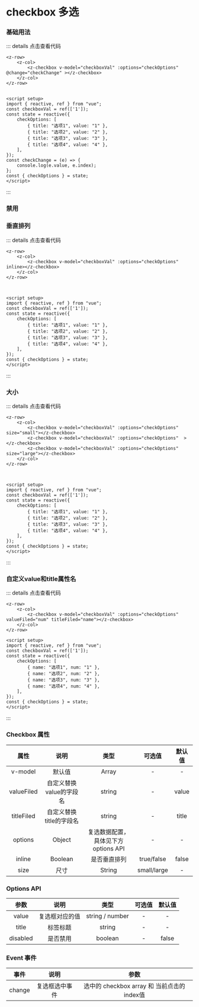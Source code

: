 # checkbox 多选

### 基础用法

<z-row>
    <z-col>
        <z-checkbox v-model="checkboxVal" :options="checkOptions" @change="checkChange"></z-checkbox>
    </z-col>
</z-row>


<script setup>
import { reactive, ref } from "vue";
const checkboxVal = ref(['1']);
const state = reactive({
    checkOptions: [
        { title: "选项1", value: "1" },
        { title: "选项2", value: "2" },
        { title: "选项3", value: "3" },
        { title: "选项4", value: "4" },
    ],
});
const { checkOptions } = state;
const checkChange = (e) => {
    console.log(e.value, e.index);
};


// 自定义value和title属性名
const checkboxVal1 = ref(['1']);
const state1 = reactive({
    checkOptions: [
        { name: "选项1", num: "1" },
        { name: "选项2", num: "2" },
        { name: "选项3", num: "3" },
        { name: "选项4", num: "4" },
    ],
});
const { checkOptions: checkOptions1 } = state1;


// 垂直排列

const checkboxVal2 = ref(['1']);
const state2 = reactive({
    checkOptions: [
        { title: "选项1", value: "1" },
        { title: "选项2", value: "2" },
        { title: "选项3", value: "3" },
        { title: "选项4", value: "4" },
    ],
});
const { checkOptions: checkOptions2 } = state2;


// 大小
const checkboxVal3 = ref(['1']);
const state3 = reactive({
    checkOptions: [
        { title: "选项1", value: "1" },
        { title: "选项2", value: "2" },
        { title: "选项3", value: "3" },
        { title: "选项4", value: "4" },
    ],
});
const { checkOptions: checkOptions3 } = state3;

const checkboxVal4 = ref(['1']);
const state4 = reactive({
    checkOptions: [
        { title: "选项1", value: "1" },
        { title: "选项2", value: "2" },
        { title: "选项3", value: "3" },
        { title: "选项4", value: "4" },
    ],
});
const { checkOptions: checkOptions4 } = state4;

const checkboxVal5 = ref(['1']);
const state5 = reactive({
    checkOptions: [
        { title: "选项1", value: "1" },
        { title: "选项2", value: "2" },
        { title: "选项3", value: "3" },
        { title: "选项4", value: "4" },
    ],
});
const { checkOptions: checkOptions5 } = state5;


// 禁用
const checkboxVal6 = ref(['1']);
const state6 = reactive({
    checkOptions: [
        { title: "选项1", value: "1", disabled: true },
        { title: "选项2", value: "2", disabled: true },
        { title: "选项3", value: "3",disabled: true },
        { title: "选项4", value: "4" ,disabled: true},
    ],
});
const { checkOptions: checkOptions6 } = state6;

</script>

::: details 点击查看代码
```vue
<z-row>
    <z-col>
        <z-checkbox v-model="checkboxVal" :options="checkOptions" @change="checkChange" ></z-checkbox>
    </z-col>
</z-row>


<script setup>
import { reactive, ref } from "vue";
const checkboxVal = ref(['1']);
const state = reactive({
    checkOptions: [
        { title: "选项1", value: "1" },
        { title: "选项2", value: "2" },
        { title: "选项3", value: "3" },
        { title: "选项4", value: "4" },
    ],
});
const checkChange = (e) => {
    console.log(e.value, e.index);
};
const { checkOptions } = state;
</script>
```
:::

### 禁用

<z-row>
    <z-col>
        <z-checkbox v-model="checkboxVal6" :options="checkOptions6" @change="checkChange" ></z-checkbox>
    </z-col>
</z-row>


### 垂直排列

<z-row>
    <z-col>
        <z-checkbox v-model="checkboxVal2" :options="checkOptions2" @change="checkChange" inline></z-checkbox>
    </z-col>
</z-row>

::: details 点击查看代码
```vue
<z-row>
    <z-col>
        <z-checkbox v-model="checkboxVal" :options="checkOptions" inline></z-checkbox>
    </z-col>
</z-row>



<script setup>
import { reactive, ref } from "vue";
const checkboxVal = ref(['1']);
const state = reactive({
    checkOptions: [
        { title: "选项1", value: "1" },
        { title: "选项2", value: "2" },
        { title: "选项3", value: "3" },
        { title: "选项4", value: "4" },
    ],
});
const { checkOptions } = state;
</script>
```
:::

### 大小
<z-row>
    <z-col>
        <z-checkbox v-model="checkboxVal3" :options="checkOptions3" @change="checkChange" size="small"></z-checkbox>
        <z-checkbox v-model="checkboxVal4" :options="checkOptions4" @change="checkChange" ></z-checkbox>
        <z-checkbox v-model="checkboxVal5" :options="checkOptions5" @change="checkChange" size="large"></z-checkbox>
    </z-col>
</z-row>

::: details 点击查看代码
```vue
<z-row>
    <z-col>
        <z-checkbox v-model="checkboxVal" :options="checkOptions" size="small"></z-checkbox>
        <z-checkbox v-model="checkboxVal" :options="checkOptions"  ></z-checkbox>
        <z-checkbox v-model="checkboxVal" :options="checkOptions" size="large"></z-checkbox>
    </z-col>
</z-row>



<script setup>
import { reactive, ref } from "vue";
const checkboxVal = ref(['1']);
const state = reactive({
    checkOptions: [
        { title: "选项1", value: "1" },
        { title: "选项2", value: "2" },
        { title: "选项3", value: "3" },
        { title: "选项4", value: "4" },
    ],
});
const { checkOptions } = state;
</script>
```
:::



### 自定义value和title属性名
<z-row>
    <z-col>
        <z-checkbox v-model="checkboxVal1" :options="checkOptions1" @change="checkChange"  valueFiled="num" titleFiled="name"></z-checkbox>
    </z-col>
</z-row>

::: details 点击查看代码
```vue
<z-row>
    <z-col>
        <z-checkbox v-model="checkboxVal" :options="checkOptions"  valueFiled="num" titleFiled="name"></z-checkbox>
    </z-col>
</z-row>

<script setup>
import { reactive, ref } from "vue";
const checkboxVal = ref(['1']);
const state = reactive({
    checkOptions: [
        { name: "选项1", num: "1" },
        { name: "选项2", num: "2" },
        { name: "选项3", num: "3" },
        { name: "选项4", num: "4" },
    ],
});
const { checkOptions } = state;
</script>
```
:::




### Checkbox 属性

|    属性      |       说明      |     类型       |  可选值               |     默认值     |
|:------------:|:--------------:|:--------------:|:------------------:|:----------------:|
| v-model   | 默认值  | Array        | -                    | -                 |
| valueFiled   | 自定义替换value的字段名  | string         | -                    |value                 |
| titleFiled   | 自定义替换title的字段名  | string         | -                    |title                 |
|     options     |  Object  | 	复选数据配置，具体见下方 options API    |   -                |   -              |
|     inline     |  	Boolean  | 	是否垂直排列    |   true/false               |   false            |
|     size     |  	尺寸  | 	String   |   small/large             |   -              |

### Options API


|    参数      |       说明      |     类型       |  可选值               |     默认值     |
|:------------:|:--------------:|:--------------:|:------------------:|:----------------:|
|     value     |  复选框对应的值     | 	string / number     |   -                |  -             |
|     title     |  标签标题     | 	string    |   -              |   -             |
|     disabled     |  是否禁用     | 	boolean    |   -               |   false            |


### Event 事件

|    事件      |       说明      |     参数       | 
|:------------:|:--------------:|:--------------:|
| change     | 复选框选中事件     | 	选中的 checkbox array 和 当前点击的index值   | 